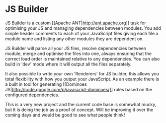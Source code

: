 JS Builder
==========

JS Builder is a custom [[Apache ANT|http://ant.apache.org]] task for optimising your JS and managing dependencies between modules. You add simple header comments to each of your JavaScript files giving each file a module name and listing any other modules they are dependent on.

JS Builder will parse all your JS files, resolve dependencies between module, merge and optimise the files into one, always ensuring that the correct load order is maintained relative to any dependencies. You can also build in 'dev' mode where it will output all the files separately.

It also possible to write your own 'Renderers' for JS builder, this allows you total flexibility with how you output your JavaScript. As an example there is a built in tool for generating [[Dominoes JS|http://code.google.com/p/javascript-dominoes/]] rules based on the configured dependencies. 

This is a very new project and the current code base is somewhat mucky, but it is doing the job as a proof of concept. Will be improving it over the coming days and would be good to see what people think! 